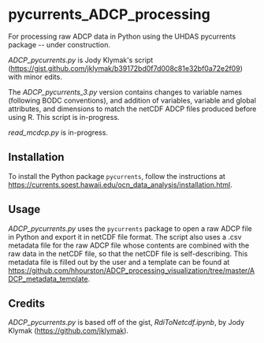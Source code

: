 # pycurrents_ADCP_processing

For processing raw ADCP data in Python using the UHDAS pycurrents package -- under construction.

*ADCP_pycurrents.py* is Jody Klymak's script (https://gist.github.com/jklymak/b39172bd0f7d008c81e32bf0a72e2f09) with minor edits.

The *ADCP_pycurrents_3.py* version contains changes to variable names (following BODC conventions), and addition of variables, variable and global attributes, and dimensions to match the netCDF ADCP files produced before using R. This script is in-progress.

*read_mcdcp.py* is in-progress.

## Installation
To install the Python package `pycurrents`, follow the instructions at https://currents.soest.hawaii.edu/ocn_data_analysis/installation.html.

## Usage
*ADCP_pycurrents.py* uses the `pycurrents` package to open a raw ADCP file in Python and export it in netCDF file format. The script also uses a .csv metadata file for the raw ADCP file whose contents are combined with the raw data in the netCDF file, so that the netCDF file is self-describing. This metadata file is filled out by the user and a template can be found at https://github.com/hhourston/ADCP_processing_visualization/tree/master/ADCP_metadata_template. 

## Credits
*ADCP_pycurrents.py* is based off of the gist, *RdiToNetcdf.ipynb*, by Jody Klymak (https://github.com/jklymak).
